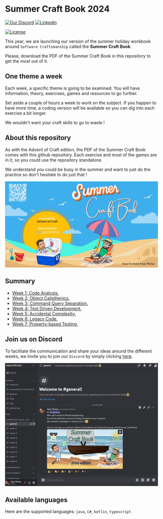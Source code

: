 # Summer Craft Book 2024

[![Our Discord](https://img.shields.io/badge/Discord-7289DA?style=for-the-badge&logo=discord&logoColor=white)](https://discord.gg/E5Z9s9UKTS)
[![Linkedin](https://img.shields.io/badge/LinkedIn-0077B5?style=for-the-badge&logo=linkedin&logoColor=white)](https://www.linkedin.com/company/advent-of-craft)

[![License](https://img.shields.io/github/license/advent-of-craft/advent-of-craft.svg)](https://github.com/advent-of-craft/2024-summer-craft-book/blob/main/LICENSE)

This year, we are launching our version of the summer holiday workbook around `Software Craftsmanship` called the **Summer Craft Book**.

Please, download the PDF of the Summer Craft Book in this repository to get the most out of it.

## One theme a week

Each week, a specific theme is going to be examined. You will have information, theory,  exercises, games and resources to go further. 

Set aside a couple of hours a week to work on the subject. If you happen to have more time, a coding version will be available so you can dig into each exercise a bit longer.

We wouldn't want your craft skills to go to waste !

## About this repository

As with the Advent of Craft edition, the PDF of the Summer Craft Book comes with this github repository. Each exercise and most of the games are in it, so you could use the repository standalone.

We understand you could be busy in the summer and want to just do the practice so don't hesitate to do just that !

![Summer of Craft](docs/img/summer-of-craft.webp)

## Summary
- [Week 1: Code Analysis.](/docs/01-code-analysis/week01.md)
- [Week 2: Object Calisthenics.](/docs/02-object-calisthenics/week02.md)
- [Week 3: Command Query Separation.](/docs/03-cqs/week03.md)
- [Week 4: Test Driven Development.](docs/04-tdd/week04.md)
- [Week 5: Accidental Complexity.](docs/05-complexity/week05.md)
- [Week 6: Legacy Code.](docs/06-legacy-code/week06.md)
- [Week 7: Property-based Testing.](docs/07-pbt/week07.md)

## Join us on Discord

To facilitate the communication and share your ideas around the different weeks, we invite you to join our `Discord` by simply clicking [here](https://discord.gg/E5Z9s9UKTS).

![Discord Advent Of Craft](docs/img/discord.webp)

## Available languages
Here are the supported languages: `java`, `C#`, `kotlin`, `typescript`